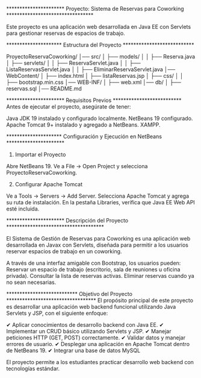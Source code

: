 **********************  Proyecto: Sistema de Reservas para Coworking *********************************


Este proyecto es una aplicación web desarrollada en Java EE con Servlets para gestionar reservas de espacios de trabajo.

*********************  Estructura del Proyecto ***************************

ProyectoReservaCoworking/
│── src/
│   ├── models/
│   │   ├── Reserva.java
│   ├── servlets/
│   │   ├── ReservaServlet.java
│   │   ├── ListaReservasServlet.java
│   │   ├── EliminarReservaServlet.java
│── WebContent/
│   ├── index.html
│   ├── listaReservas.jsp
│   ├── css/
│   │   ├── bootstrap.min.css
│── WEB-INF/
│   ├── web.xml
│── db/
│   ├── reservas.sql
│── README.md


********************** Requisitos Previos **************************
Antes de ejecutar el proyecto, asegúrate de tener:

Java JDK 19 instalado y configurado localmente.
NetBeans 19 configurado.
Apache Tomcat 9+ instalado y agregado a NetBeans.
XAMPP.

********************* Configuración y Ejecución en NetBeans **********************

1. Importar el Proyecto

Abre NetBeans 19.
Ve a File → Open Project y selecciona ProyectoReservaCoworking.

2. Configurar Apache Tomcat

Ve a Tools → Servers → Add Server.
Selecciona Apache Tomcat y agrega su ruta de instalación.
En la pestaña Libraries, verifica que Java EE Web API esté incluida.

********************** Descripción del Proyecto *************************************

El Sistema de Gestión de Reservas para Coworking es una aplicación web desarrollada en Javax con Servlets, diseñada para permitir a los usuarios reservar espacios de trabajo en un coworking.

A través de una interfaz amigable con Bootstrap, los usuarios pueden:
Reservar un espacio de trabajo (escritorio, sala de reuniones u oficina privada).
Consultar la lista de reservas activas.
Eliminar reservas cuando ya no sean necesarias.


*************************** Objetivo del Proyecto **********************************
El propósito principal de este proyecto es desarrollar una aplicación web backend funcional utilizando Java Servlets y JSP, con el siguiente enfoque:

✔ Aplicar conocimientos de desarrollo backend con Java EE.
✔ Implementar un CRUD básico utilizando Servlets y JSP.
✔ Manejar peticiones HTTP (GET, POST) correctamente.
✔ Validar datos y manejar errores de usuario.
✔ Desplegar una aplicación en Apache Tomcat dentro de NetBeans 19.
✔ Integrar una base de datos MySQL

El proyecto permite a los estudiantes practicar desarrollo web backend con tecnologías estándar.

